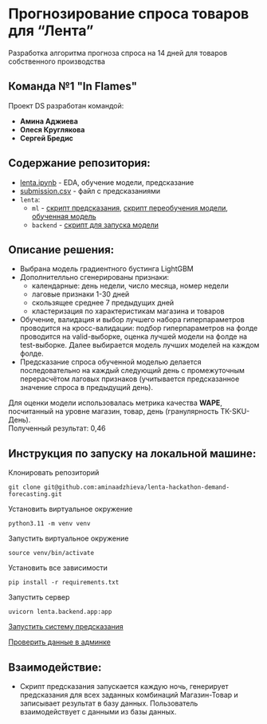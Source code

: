 # Прогнозирование спроса товаров для “Лента”
Разработка алгоритма прогноза спроса на 14 дней для товаров собственного производства 

## Команда №1 "In Flames"
Проект DS разработан командой:

- **Амина Аджиева**
- **Олеся Круглякова**
- **Сергей Бредис**

## Содержание репозитория:
- [lenta.ipynb](https://github.com/aminaadzhieva/lenta-hackathon-forecasting/blob/main/lenta.ipynb) - EDA, обучение модели, предсказание 
- [submission.csv](https://github.com/aminaadzhieva/lenta-hackathon-forecasting/blob/main/sales_submission.csv) - файл с предсказаниями
- `lenta`:
  - `ml` - [скрипт предсказания](https://github.com/aminaadzhieva/lenta-hackathon-forecasting/blob/main/lenta/ml/model.py), [скрипт переобучения модели](https://github.com/aminaadzhieva/lenta-hackathon-forecasting/blob/main/lenta/ml/retraining.py), [обученная модель](https://github.com/aminaadzhieva/lenta-hackathon-forecasting/blob/main/lenta/ml/lgbm_model.pkl)
  - `backend` - [скрипт для запуска модели](https://github.com/aminaadzhieva/lenta-hackathon-forecasting/blob/main/lenta/backend/app.py)

## Описание решения:
- Выбрана модель градиентного бустинга LightGBM
- Дополнителльно сгенерированы признаки:
    - календарные: день недели, число месяца, номер недели
    - лаговые признаки 1-30 дней
    - скользящее среднее 7 предыдущих дней
    - кластеризация по характеристикам магазина и товаров
- Обучение, валидация и выбор лучшего набора гиперпараметров проводится на кросс-валидации: подбор гиперпараметров на фолде проводится на valid-выборке, оценка лучшей модели на фолде на test-выборке. Далее выбирается модель лучших моделей на каждом фолде.
- Предсказание спроса обученной моделью делается последовательно на каждый следующий день с промежуточным перерасчётом лаговых признаков (учитывается предсказанное значение спроса в предыдущий день).

Для оценки модели использовалась метрика качества  **WAPE**, посчитанный на уровне магазин, товар, день (гранулярность ТК-SKU-День).  
Полученный результат: 0,46

## Инструкция по запуску на локальной машине:

Клонировать репозиторий

```git clone git@github.com:aminaadzhieva/lenta-hackathon-demand-forecasting.git```

Установить виртуальное окружение

```python3.11 -m venv venv```

Запустить виртуальное окружение

```source venv/bin/activate```

Установить все зависимости

```pip install -r requirements.txt```

Запустить сервер

```uvicorn lenta.backend.app:app```

[Запустить систему предсказания](http://127.0.0.1:8000/api/v1/forecast/custom_response_post/)


[Проверить данные в админке](http://31.129.109.228/admin/)

## Взаимодействие:
- Скрипт предсказания запускается каждую ночь, генерирует предсказания для всех заданных комбинаций Магазин-Товар и записывает результат в базу данных. Пользователь взаимодействует с данными из базы данных.

  



